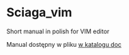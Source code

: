 # Sciaga_vim
Short manual in polish for VIM editor

Manual dostępny w pliku [w katalogu doc](https://github.com/emkaminsk/Sciaga_vim/blob/master/docs/README.adoc)
